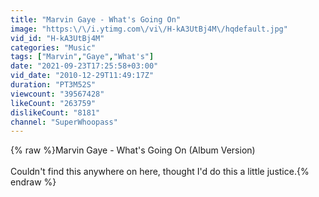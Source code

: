 ```yaml
---
title: "Marvin Gaye - What's Going On"
image: "https:\/\/i.ytimg.com\/vi\/H-kA3UtBj4M\/hqdefault.jpg"
vid_id: "H-kA3UtBj4M"
categories: "Music"
tags: ["Marvin","Gaye","What's"]
date: "2021-09-23T17:25:58+03:00"
vid_date: "2010-12-29T11:49:17Z"
duration: "PT3M52S"
viewcount: "39567428"
likeCount: "263759"
dislikeCount: "8181"
channel: "SuperWhoopass"
---
```

{% raw %}Marvin Gaye - What's Going On (Album Version)<br /><br />Couldn't find this anywhere on here, thought I'd do this a little justice.{% endraw %}
